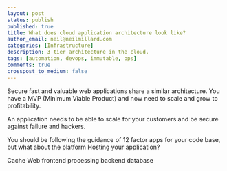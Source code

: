 ```yaml
---
layout: post
status: publish
published: true
title: What does cloud application architecture look like?
author_email: neil@neilmillard.com
categories: [Infrastructure]
description: 3 tier architecture in the cloud.
tags: [automation, devops, immutable, ops]
comments: true
crosspost_to_medium: false
---
```

Secure fast and valuable web applications share a similar architecture.
You have a MVP (Minimum Viable Product) and now need to scale and grow to profitability.

An application needs to be able to scale for your customers and be secure against failure and hackers.

You should be following the guidance of 12 factor apps for your code base, but what about the platform Hosting your application?

Cache
Web frontend
processing backend
database
